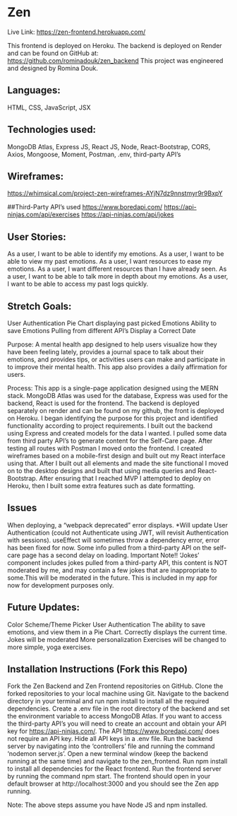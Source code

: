 # Zen
Live Link: https://zen-frontend.herokuapp.com/

This frontend is deployed on Heroku.
The backend is deployed on Render and can be found on GitHub at: https://github.com/rominadouk/zen_backend
This project was engineered and designed by Romina Douk. 

## Languages: 
HTML, CSS, JavaScript, JSX

## Technologies used: 
MongoDB Atlas, Express JS, React JS, Node, React-Bootstrap, CORS, Axios, Mongoose, Moment, Postman, .env, third-party API’s

## Wireframes: 
https://whimsical.com/project-zen-wireframes-AYjN7dz9nnstmyr9r9BxpY

##Third-Party API’s used
https://www.boredapi.com/
https://api-ninjas.com/api/exercises
https://api-ninjas.com/api/jokes

## User Stories: 
As a user,  I want to be able to identify my emotions. 
As a user,  I want to be able to view my past emotions. 
As a user,  I want resources to ease my emotions. 
As a user,  I want different resources than I have already seen. 
As a user,  I want to be able to talk more in depth about my emotions.
As a user,  I want to be able to access my past logs quickly. 

## Stretch Goals: 
User Authentication
Pie Chart displaying past picked Emotions
Ability to save Emotions
Pulling from different API’s
Display a Correct Date

Purpose:
A mental health app designed to help users visualize how they have been feeling lately, provides a journal space to talk about their emotions, and provides tips, or activities users can make and participate in to improve their mental health. This app also provides a daily affirmation for users.

Process:
This app is a single-page application designed using the MERN stack. MongoDB Atlas was used for the database, Express was used for the backend, React is used for the frontend. The backend is deployed separately on render and can be found on my github, the front is deployed on Heroku. I began identifying the purpose for this project and identified functionality according to project requirements. I built out the backend using Express and created models for the data I wanted. I pulled some data from third party API’s to generate content for the Self-Care page. After testing all routes with Postman I moved onto the frontend. I created wireframes based on a mobile-first design and built out my React interface using that. After I built out all elements and made the site functional I moved on to the desktop designs and built that using media queries and React-Bootstrap. After ensuring that I reached MVP I attempted to deploy on Heroku, then I built some extra features such as date formatting. 

## Issues
When deploying, a “webpack deprecated” error displays. *Will update
User Authentication (could not Authenticate using JWT, will revisit Authentication with sessions).
useEffect will sometimes throw a dependency error, error has been fixed for now.
Some info pulled from a third-party API on the self-care page has a second delay on loading.
Important Note!! ‘Jokes’ component includes jokes pulled from a third-party API, this content is NOT moderated by me, and may contain a few jokes that are inappropriate to some.This will be moderated in the future. This is included in my app for now for development purposes only.

## Future Updates: 
Color Scheme/Theme Picker
User Authentication 
The ability to save emotions, and view them in a Pie Chart. 
Correctly displays the current time. 
Jokes will be moderated
More personalization
Exercises will be changed to more simple, yoga exercises. 

## Installation Instructions (Fork this Repo)
Fork the Zen Backend and Zen Frontend repositories on GitHub.
Clone the forked repositories to your local machine using Git.
Navigate to the backend directory in your terminal and run npm install to install all the required dependencies.
Create a .env file in the root directory of the backend and set the environment variable to access MongoDB Atlas. If you want to access the third-party API’s you will need to create an account and obtain your API key for https://api-ninjas.com/. The API https://www.boredapi.com/ does not require an API key. Hide all API keys in a .env file. 
Run the backend server by navigating into the ‘controllers’ file and running the command ‘nodemon server.js’.
Open a new terminal window (keep the backend running at the same time) and navigate to the zen_frontend.
Run npm install to install all dependencies for the React frontend.
Run the frontend server by running the command npm start. The frontend should open in your default browser at http://localhost:3000 and you should see the Zen app running.

Note: The above steps assume you have Node JS and npm installed.

